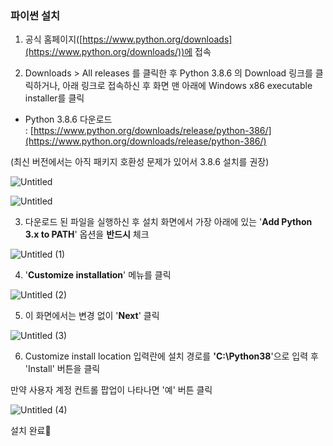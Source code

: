 ### 파이썬 설치

1. 공식 홈페이지([https://www.python.org/downloads](https://www.python.org/downloads/))에 접속

2. Downloads > All releases 를 클릭한 후 Python 3.8.6 의 Download 링크를 클릭하거나, 아래 링크로 접속하신 후 화면 맨 아래에 Windows x86 executable installer를 클릭

- Python 3.8.6 다운로드 : [https://www.python.org/downloads/release/python-386/](https://www.python.org/downloads/release/python-386/)

(최신 버전에서는 아직 패키지 호환성 문제가 있어서 3.8.6 설치를 권장)

![Untitled](https://user-images.githubusercontent.com/66931820/124347371-5bf7de80-dc1f-11eb-8328-2ac73c84bc4c.png)

![Untitled](https://user-images.githubusercontent.com/66931820/124347401-91043100-dc1f-11eb-84a1-19999c47e684.png)

3. 다운로드 된 파일을 실행하신 후 설치 화면에서 가장 아래에 있는 '**Add Python 3.x to PATH**' 옵션을 **반드시** 체크

![Untitled (1)](https://user-images.githubusercontent.com/66931820/124347396-8ba6e680-dc1f-11eb-92c6-acc0b1876aa1.png)

4. '**Customize installation**' 메뉴를 클릭

![Untitled (2)](https://user-images.githubusercontent.com/66931820/124347398-8f3a6d80-dc1f-11eb-9de4-984610b5c1a9.png)

5. 이 화면에서는 변경 없이 '**Next**' 클릭

![Untitled (3)](https://user-images.githubusercontent.com/66931820/124347399-906b9a80-dc1f-11eb-954f-484236d1cd7f.png)


6. Customize install location 입력란에 설치 경로를 **'C:\Python38**'으로 입력 후 'Install' 버튼을 클릭 

만약 사용자 계정 컨트롤 팝업이 나타나면 '예' 버튼 클릭

![Untitled (4)](https://user-images.githubusercontent.com/66931820/124347403-92355e00-dc1f-11eb-953d-334b53b8d130.png)

설치 완료🙌
